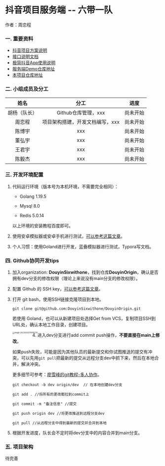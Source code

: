 # 抖音项目服务端 -- 六带一队

作者：周恋程

### 一. 重要资料

- [抖音项目方案说明](https://bytedance.feishu.cn/docs/doccnKrCsU5Iac6eftnFBdsXTof)
- [接口说明文档](https://www.apifox.cn/apidoc/shared-09d88f32-0b6c-4157-9d07-a36d32d7a75c/api-50707523)
- [极简抖音App使用说明](https://bytedance.feishu.cn/docs/doccnM9KkBAdyDhg8qaeGlIz7S7)
- [服务端Demo仓库地址](https://github.com/RaymondCode/simple-demo)
- [本项目仓库地址](https://github.com/DouyinSixwithone/DouyinOrigin)

### 二. 小组成员及分工

|     姓名     |              分工               |   进度   |
| :----------: | :-----------------------------: | :------: |
| 胡杨（队长） |       Github仓库管理，xxx       | 尚未开始 |
|    周恋程    | 项目架构搭建，开发文档编写，xxx | 尚未开始 |
|    陈博宇    |               xxx               | 尚未开始 |
|    董弘宇    |               xxx               | 尚未开始 |
|    王君宇    |               xxx               | 尚未开始 |
|    陈毅杰    |               xxx               | 尚未开始 |

### 三. 开发环境配置

1. 代码运行环境（版本号为本机环境，不需要完全相同）：

   - Golang 1.19.5

   - Mysql 8.0

   - Redis 5.0.14

   以上环境的安装教程百度即可。

2. 使用安卓模拟器或安卓手机进行测试，[可以参考这篇文章](https://juejin.cn/post/7192600701745233979)。

3. 个人习惯：使用Goland进行开发，蓝叠模拟器进行测试，Typora写文档。

### 四. Github协同开发tips

1. 加入organization: **DouyinSixwithone**，找到仓库**DouyinOrigin**，确认是否拥有dev分支的修改权限（理论上来说没有main分支的修改权限）。

2. 配置 Github 的 SSH key，[可以参考这篇文章](https://blog.csdn.net/zhouzhiwengang/article/details/122247683)。

3. 打开 git bash，使用SSH链接克隆项目到本地。

   ```shell
   git clone git@github.com:DouyinSixwithone/DouyinOrigin.git
   ```

   若使用 Goland，也可以从新建项目处选择Get from VCS，复制项目SSH到URL处，确认本地工作目录，创建项目。

   <img src="https://raw.githubusercontent.com/Leng-Chu/picture/main/2023/02/upgit_20230203_1675430178.png" alt="image-20230203170910729" style="zoom:40%;float:left;" />

4. 进入dev分支进行add commit push操作，**不要直接在main上修改**。

   如果push失败，可能是因为其他队员的最新提交和你试图推送的提交有冲突，可以先用`git pull`把最新的提交从远程分支dev中抓下来，然后在本地合并，解决冲突。

   更多细节可参考：[廖雪峰的git教程-多人协作](https://www.liaoxuefeng.com/wiki/896043488029600/900375748016320)。

   ```shell
   git checkout -b dev origin/dev  // 在本地创建dev分支
   
   git add . //将所有的更改都拉到commit上
   
   git commit -m "备注信息" //提交
   
   git push origin dev //将更改推送到远程分支dev
   
   git pull //从远程分支中得到最新的提交并合并到本地
   ```

5. 根据开发进度，队长会不定时将dev分支中的内容合并到main分支。

### 五. 项目架构

待完善

